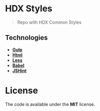 # HDX Styles

> Repo with HDX Common Styles 

## Technologies

- [**Gulp**](http://gulpjs.com)
- [**Html**](https://developer.mozilla.org/es/docs/HTML/HTML5) 
- [**Less**](http://lesscss.org) 
- [**Babel**](https://babeljs.io)
- [**JSHint**](http://jshint.com) 

# License 

The code is available under the **MIT** license. 

